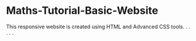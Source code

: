 # Maths-Tutorial-Basic-Website
This responsive website is created using HTML and Advanced CSS tools.
.
.
.
.
.

